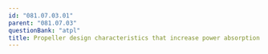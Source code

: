```yaml
---
id: "081.07.03.01"
parent: "081.07.03"
questionBank: "atpl"
title: Propeller design characteristics that increase power absorption
---
```

